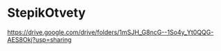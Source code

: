 # StepikOtvety
https://drive.google.com/drive/folders/1mSJH_G8ncG--1So4y_Yt0QQG-AES8Okj?usp=sharing
